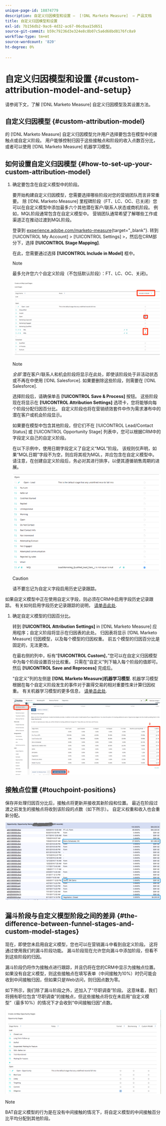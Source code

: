 ```yaml
---
unique-page-id: 18874779
description: 自定义归因模型和设置 —  [!DNL Marketo Measure]  — 产品文档
title: 自定义归因模型和设置
exl-id: 7b156db2-9ac6-4d32-ac67-06c0aa15d651
source-git-commit: b59c79236d3e324e8c8b07c5a6d68bd8176fc8a9
workflow-type: tm+mt
source-wordcount: '820'
ht-degree: 0%

---
```


# 自定义归因模型和设置 {#custom-attribution-model-and-setup}

请参阅下文，了解 [!DNL Marketo Measure] 自定义归因模型及其设置方法。

## 自定义归因模型 {#custom-attribution-model}

的 [!DNL Marketo Measure] 自定义归因模型允许用户选择要包含在模型中的接触点或自定义阶段。 用户能够控制归因于这些接触点和阶段的收入点数百分比，或者可以使用 [!DNL Marketo Measure] 机器学习模型。

## 如何设置自定义归因模型 {#how-to-set-up-your-custom-attribution-model}

1. 确定要包含在自定义模型中的阶段。

   要开始构建自定义归因模型，您需要选择哪些阶段对您的营销团队而言非常重要。 除 [!DNL Marketo Measure] 里程碑阶段（FT、LC、OC、已关闭）您可以在自定义模型中添加最多六个其他潜在客户/联系人状态或商机阶段。 例如，MQL阶段通常包含在自定义模型中。 营销团队通常希望了解哪些工作或渠道正在推动过渡到MQL阶段。

   登录到 [experience.adobe.com/marketo-measure](https://experience.adobe.com/marketo-measure){target="_blank"}. 转到 [!UICONTROL My Account] > [!UICONTROL Settings] >，然后在CRM部分下，选择 **[!UICONTROL Stage Mapping]**.

   在此，您需要通过选择 **[!UICONTROL Include in Model]** 框中。

   >[!NOTE]
   >
   >最多允许您六个自定义阶段（不包括默认阶段）：FT、LC、OC、关闭)。

   ![](assets/1-1.png)

   >[!NOTE]
   >
   >_全部_ 潜在客户/联系人和机会阶段将显示在此处，即使该阶段处于非活动状态或不再在中使用 [!DNL Salesforce]. 如果要删除这些阶段，则需要在 [!DNL Salesforce].

   选择阶段后，请确保单击 **[!UICONTROL Save & Process]** 按钮。 这些阶段现在将显示在 **[!UICONTROL Attribution Settings]** 选项卡，您将能够向每个阶段分配归因百分比。 自定义阶段也将在营销绩效套件中作为需求瀑布中的潜在客户或机会阶段显示。

   如果要在模型中包含其他阶段，但它们不在 [!UICONTROL Lead/Contact Status] 或 [!UICONTROL Opportunity Stage] 列表中，您可以根据CRM中的字段定义自己的自定义阶段。

   在以下示例中，使用日期字段定义了自定义“MQL”阶段。 该规则仅声明，如果“MQL日期”字段不为空，则应将其视为MQL，并应包含在自定义模型中。 请注意，在创建自定义阶段后，务必对其进行排序，以便其遵循销售周期的进展。

   ![](assets/2-1.png)

   >[!CAUTION]
   >
   >请不要忘记为自定义字段启用历史记录跟踪。

如果自定义模型中正在使用自定义字段，则必须在CRM中启用字段历史记录跟踪。 有关如何启用字段历史记录跟踪的说明， [请单击此处](/help/advanced-marketo-measure-features/custom-attribution-models/custom-model-setup-enable-field-history-tracking.md).

1. 确定自定义模型的归因百分比。

   转到 **[!UICONTROL Attribution Settings]** in [!DNL Marketo Measure] 应用程序；自定义阶段将显示在归因表的此处。 归因表将显示 [!DNL Marketo Measure] 归因模型，以及每个模型的归因权重。 前五个模型的归因百分比是固定的，无法更改。

   在最右侧的列中，标有“**[!UICONTROL Custom]**，”您可以在自定义归因模型中为每个阶段设置百分比权重。 只需在“自定义”列下输入每个阶段的值即可。 然后 **[!UICONTROL Save and Reprocess]** 完成后。

   “自定义”列的左侧是 **[!DNL Marketo Measure]机器学习模型**. 机器学习模型根据在每个自定义阶段发生的事件对于赢得交易的相对重要性来计算归因权重。 有关机器学习模型的更多信息， [请单击此处](/help/advanced-marketo-measure-features/custom-attribution-models/machine-learning-model-faq.md).

   ![](assets/3.png)

## 接触点位置 {#touchpoint-positions}

保存并处理归因百分比后，接触点将更新并接收其新阶段和位置。 最近在阶段过渡之前发生的接触点将收到该阶段的点数（如下所示）。 自定义权重和收入也会重新分配。

![](assets/4.png)

## 漏斗阶段与自定义模型阶段之间的差异 {#the-difference-between-funnel-stages-and-custom-model-stages}

现在，即使您未启用自定义模型，您也可以在营销漏斗中看到自定义阶段。 这将通过使用我们的漏斗阶段功能。 漏斗阶段现在允许您向漏斗中添加阶段，但看不到这些阶段的归因。

漏斗阶段仍将作为接触点进行跟踪，并且仍将在您的CRM中显示为接触点位置。 如果没有自定义模型，则这些接触点在填写表单（中间接触为10%）时仍可能会收到中间接触归因，但如果只是Web访问，则归因点数为零。

如下所示，我们除了漏斗阶段之外，还加入了“尽职调查”阶段。 这意味着，我们将拥有职位包含“尽职调查”的接触点，但这些接触点将仅在未启用“自定义模型”（最多10%）的情况下才会收到“中间接触归因”点数。

![](assets/5.png)

>[!NOTE]
>
>BAT自定义模型的行为是在没有中间接触的情况下，将自定义模型的中间接触百分比平均分配到其他阶段。
